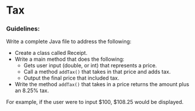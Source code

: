 # Tax

### Guidelines:
Write a complete Java file to address the following:
* Create a class called Receipt.
* Write a main method that does the following:
  * Gets user input (double, or int) that represents a price.
  * Call a method `addTax()` that takes in that price and adds tax.
  * Output the final price that included tax.
* Write the method `addTax()` that takes in a price returns the amount plus an 8.25% tax.

For example, if the user were to input $100, $108.25 would be displayed.
